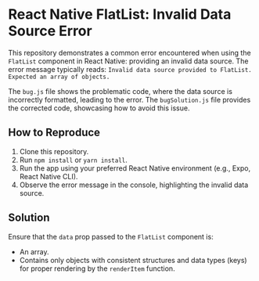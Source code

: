 # React Native FlatList: Invalid Data Source Error

This repository demonstrates a common error encountered when using the `FlatList` component in React Native: providing an invalid data source. The error message typically reads: `Invalid data source provided to FlatList. Expected an array of objects.`

The `bug.js` file shows the problematic code, where the data source is incorrectly formatted, leading to the error. The `bugSolution.js` file provides the corrected code, showcasing how to avoid this issue.

## How to Reproduce

1. Clone this repository.
2. Run `npm install` or `yarn install`.
3. Run the app using your preferred React Native environment (e.g., Expo, React Native CLI).
4. Observe the error message in the console, highlighting the invalid data source.

## Solution

Ensure that the `data` prop passed to the `FlatList` component is:

* An array.
* Contains only objects with consistent structures and data types (keys) for proper rendering by the `renderItem` function.